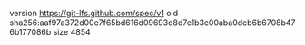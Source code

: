 version https://git-lfs.github.com/spec/v1
oid sha256:aaf97a372d00e7f65bd616d09693d8d7e1b3c00aba0deb6b6708b476b177086b
size 4854
